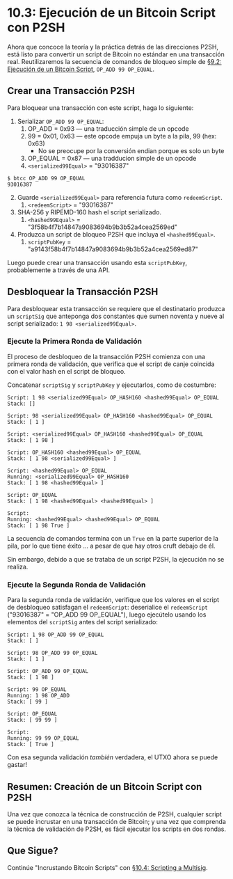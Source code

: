# 10.3: Ejecución de un Bitcoin Script con P2SH

Ahora que concoce la teoría y la práctica detrás de las direcciones P2SH, está listo para convertir un script de Bitcoin no estándar en una transacción real. Reutilizaremos la secuencia de comandos de bloqueo simple de [§9.2: Ejecución de un Bitcoin Script](09_2_Running_a_Bitcoin_Script.md), `OP_ADD 99 OP_EQUAL`.

## Crear una Transacción P2SH

Para bloquear una transacción con este script, haga lo siguiente:

1. Serializar `OP_ADD 99 OP_EQUAL`:
   1. OP_ADD = 0x93 — una traducción simple de un opcode
   2. 99 = 0x01, 0x63 — este opcode empuja un byte a la pila, 99 (hex: 0x63)
      * No se preocupe por la conversión endian porque es solo un byte
   3. OP_EQUAL = 0x87 — una tradducion simple de un opcode
   4. `<serialized99Equal>` = "93016387" 
   
```
$ btcc OP_ADD 99 OP_EQUAL
93016387
```

2. Guarde `<serialized99Equal>` para referencia futura como `redeemScript`.
   1. `<redeemScript>` = "93016387"
3. SHA-256 y RIPEMD-160 hash el script serializado.
   1. `<hashed99Equal>` = "3f58b4f7b14847a9083694b9b3b52a4cea2569ed"
4. Produzca un script de bloqueo P2SH que incluya el `<hashed99Equal>`.
   1. `scriptPubKey` = "a9143f58b4f7b14847a9083694b9b3b52a4cea2569ed87"

Luego puede crear una transacción usando esta `scriptPubKey`, probablemente a través de una API.

## Desbloquear la Transacción P2SH

Para desbloquear esta transacción se requiere que el destinatario produzca un `scriptSig` que anteponga dos constantes que sumen noventa y nueve al script serializado: `1 98 <serialized99Equal>`.

### Ejecute la Primera Ronda de Validación

El proceso de desbloqueo de la transacción P2SH comienza con una primera ronda de validación, que verifica que el script de canje coincida con el valor hash en el script de bloqueo. 

Concatenar `scriptSig` y `scriptPubKey` y ejecutarlos, como de costumbre:
```
Script: 1 98 <serialized99Equal> OP_HASH160 <hashed99Equal> OP_EQUAL
Stack: []

Script: 98 <serialized99Equal> OP_HASH160 <hashed99Equal> OP_EQUAL
Stack: [ 1 ]

Script: <serialized99Equal> OP_HASH160 <hashed99Equal> OP_EQUAL
Stack: [ 1 98 ]

Script: OP_HASH160 <hashed99Equal> OP_EQUAL
Stack: [ 1 98 <serialized99Equal> ]

Script: <hashed99Equal> OP_EQUAL
Running: <serialized99Equal> OP_HASH160
Stack: [ 1 98 <hashed99Equal> ]

Script: OP_EQUAL
Stack: [ 1 98 <hashed99Equal> <hashed99Equal> ]

Script: 
Running: <hashed99Equal> <hashed99Equal> OP_EQUAL
Stack: [ 1 98 True ]
```
La secuencia de comandos termina con un `True` en la parte superior de la pila, por lo que tiene éxito ... a pesar de que hay otros cruft debajo de él.

Sin embargo, debido a que se trataba de un script P2SH, la ejecución no se realiza. 

### Ejecute la Segunda Ronda de Validación

Para la segunda ronda de validación, verifique que los valores en el script de desbloqueo satisfagan el `redeemScript`: deserialice el `redeemScript` ("93016387" = "OP_ADD 99 OP_EQUAL"), luego ejecútelo usando los elementos del `scriptSig` antes del script serializado:

```
Script: 1 98 OP_ADD 99 OP_EQUAL
Stack: [ ]

Script: 98 OP_ADD 99 OP_EQUAL
Stack: [ 1 ]

Script: OP_ADD 99 OP_EQUAL
Stack: [ 1 98 ]

Script: 99 OP_EQUAL
Running: 1 98 OP_ADD
Stack: [ 99 ]

Script: OP_EQUAL
Stack: [ 99 99 ]

Script: 
Running: 99 99 OP_EQUAL
Stack: [ True ]
```
Con esa segunda validación _también_ verdadera, el UTXO ahora se puede gastar!

## Resumen: Creación de un Bitcoin Script con P2SH

Una vez que conozca la técnica de construcción de P2SH, cualquier script se puede incrustar en una transacción de Bitcoin; y una vez que comprenda la técnica de validación de P2SH, es fácil ejecutar los scripts en dos rondas.

## Que Sigue?

Continúe "Incrustando Bitcoin Scripts" con [§10.4: Scripting a Multisig](10_4_Scripting_a_Multisig.md).
